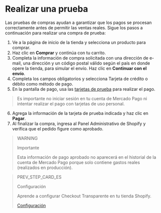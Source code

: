 # Realizar una prueba

Las pruebas de compras ayudan a garantizar que los pagos se procesan correctamente antes de permitir las ventas reales. Sigue los pasos a continuación para realizar una compra de prueba:

1. Ve a la página de inicio de la tienda y selecciona un producto para comprar.
2. Haz clic en **Comprar** y continúa con tu carrito.
3. Completa la información de compra solicitada con una dirección de e-mail, una dirección y un código postal válido según el país en donde opere la tienda, para simular el envío. Haz clic en **Continuar con el envío**.
4. Completa los campos obligatorios y selecciona Tarjeta de crédito o débito como método de pago.
5. En la pantalla de pago, usa las [tarjetas de prueba](/developers/es/docs/shopify/test-cards) para realizar el pago. 

> Es importante no iniciar sesión en tu cuenta de Mercado Pago ni intentar realizar el pago con tarjetas de uso personal.

6. Agrega la información de la tarjeta de prueba indicada y haz clic en **Pagar**.
7. Al finalizar la compra, ingresa al Panel Administrativo de Shopify y verifica que el pedido figure como aprobado.

> WARNING
>
> Importante
>
> Esta información de pago aprobado no aparecerá en el historial de la cuenta de Mercado Pago porque solo contiene gastos reales (realizados en producción).


> PREV_STEP_CARD_ES
>
> Configuración
>
> Aprende a configurar Checkout Transparente en tu tienda Shopify.
>
> [Configuración](/developers/es/docs/shopify/configuration-checkout-transparente)